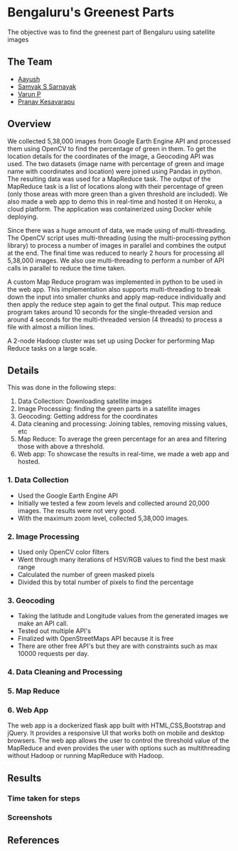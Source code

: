 # Bengaluru's Greenest Parts

The objective was to find the greenest part of Bengaluru using satellite images

## The Team

 - [Aayush](https://github.com/NaikAayush/)
 - [Samyak S Sarnayak](https://github.com/Samyak2/)
 - [Varun P](https://github.com/varunp2k/)
 - [Pranav Kesavarapu](https://github.com/psiayn/)

## Overview

We collected 5,38,000 images from Google Earth Engine API and processed them using OpenCV to find the percentage of green in them.
To get the location details for the coordinates of the image, a Geocoding API was used.
The two datasets (image name with percentage of green and image name with coordinates and location) were joined using Pandas in python.
The resulting data was used for a MapReduce task. The output of the MapReduce task is a list of locations along with their percentage of green (only those areas with more green than a given threshold are included).
We also made a web app to demo this in real-time and hosted it on Heroku, a cloud platform. The application was containerized using Docker while deploying.

Since there was a huge amount of data, we made using of multi-threading. The OpenCV script uses multi-threading (using the multi-processing python library) to process a number of images in parallel and combines the output at the end. The final time was reduced to nearly 2 hours for processing all 5,38,000 images. We also use multi-threading to perform a number of API calls in parallel to reduce the time taken.

A custom Map Reduce program was implemented in python to be used in the web app. This implementation also supports multi-threading to break down the input into smaller chunks and apply map-reduce individually and then apply the reduce step again to get the final output.
This map reduce program takes around 10 seconds for the single-threaded version and around 4 seconds for the multi-threaded version (4 threads) to process a file with almost a million lines.

A 2-node Hadoop cluster was set up using Docker for performing Map Reduce tasks on a large scale.

## Details

This was done in the following steps:
 1. Data Collection: Downloading satellite images
 2. Image Processing: finding the green parts in a satellite images
 3. Geocoding: Getting address for the coordinates
 4. Data cleaning and processing: Joining tables, removing missing values, etc
 5. Map Reduce: To average the green percentage for an area and filtering those with above a threshold.
 6. Web app: To showcase the results in real-time, we made a web app and hosted.

### 1. Data Collection

 - Used the Google Earth Engine API
 - Initially we tested a few zoom levels and collected around 20,000 images. The results were not very good.
 - With the maximum zoom level, collected 5,38,000 images. 

### 2. Image Processing
- Used only OpenCV color filters
- Went through many iterations of HSV/RGB values to find the best mask range
- Calculated the number of green masked pixels
- Divided this by total number of pixels to find the percentage

### 3. Geocoding
- Taking the latitude and Longitude values from the generated images we make an API call.
- Tested out multiple API's
- Finalized with OpenStreetMaps API because it is free
- There are other free API's but they are with constraints such as max 10000 requests per day.
### 4. Data Cleaning and Processing

### 5. Map Reduce

### 6. Web App
The web app is a dockerized flask app built with HTML,CSS,Bootstrap and jQuery. It provides a responsive UI that works both on mobile and desktop browsers. The web app allows the user to control the threshold value of the MapReduce and even provides the user with options such as multithreading without Hadoop or running MapReduce with Hadoop. 
## Results

### Time taken for steps

### Screenshots

## References
